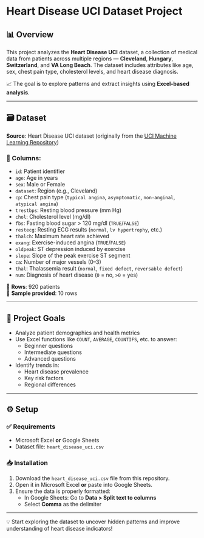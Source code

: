 # Heart Disease UCI Dataset Project

## 📊 Overview

This project analyzes the **Heart Disease UCI** dataset, a collection of medical data from patients across multiple regions — **Cleveland**, **Hungary**, **Switzerland**, and **VA Long Beach**. The dataset includes attributes like age, sex, chest pain type, cholesterol levels, and heart disease diagnosis. 

📈 The goal is to explore patterns and extract insights using **Excel-based analysis**.

---

## 🗃️ Dataset

**Source**: Heart Disease UCI dataset (originally from the [UCI Machine Learning Repository](https://archive.ics.uci.edu/ml/datasets/Heart+Disease))

### 🧬 Columns:

- `id`: Patient identifier  
- `age`: Age in years  
- `sex`: Male or Female  
- `dataset`: Region (e.g., Cleveland)  
- `cp`: Chest pain type (`typical angina`, `asymptomatic`, `non-anginal`, `atypical angina`)  
- `trestbps`: Resting blood pressure (mm Hg)  
- `chol`: Cholesterol level (mg/dl)  
- `fbs`: Fasting blood sugar > 120 mg/dl (`TRUE`/`FALSE`)  
- `restecg`: Resting ECG results (`normal`, `lv hypertrophy`, etc.)  
- `thalch`: Maximum heart rate achieved  
- `exang`: Exercise-induced angina (`TRUE`/`FALSE`)  
- `oldpeak`: ST depression induced by exercise  
- `slope`: Slope of the peak exercise ST segment  
- `ca`: Number of major vessels (0–3)  
- `thal`: Thalassemia result (`normal`, `fixed defect`, `reversable defect`)  
- `num`: Diagnosis of heart disease (`0` = no, `>0` = yes)

📌 **Rows**: 920 patients  
📎 **Sample provided**: 10 rows

---

## 🎯 Project Goals

- Analyze patient demographics and health metrics  
- Use Excel functions like `COUNT`, `AVERAGE`, `COUNTIFS`, etc. to answer:
  - Beginner questions
  - Intermediate questions
  - Advanced questions
- Identify trends in:
  - Heart disease prevalence
  - Key risk factors
  - Regional differences

---

## ⚙️ Setup

### ✅ Requirements

- Microsoft Excel **or** Google Sheets  
- Dataset file: `heart_disease_uci.csv`

### 📥 Installation

1. Download the `heart_disease_uci.csv` file from this repository.
2. Open it in Microsoft Excel **or** paste into Google Sheets.
3. Ensure the data is properly formatted:
   - In Google Sheets: Go to **Data > Split text to columns**
   - Select **Comma** as the delimiter

---

💡 Start exploring the dataset to uncover hidden patterns and improve understanding of heart disease indicators!
